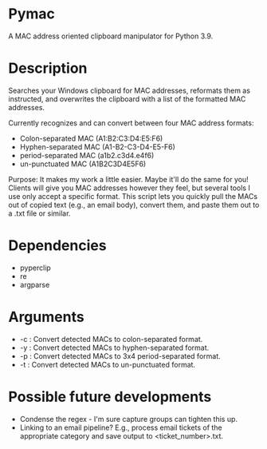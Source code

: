 # Pymac

A MAC address oriented clipboard manipulator for Python 3.9.

# Description

Searches your Windows clipboard for MAC addresses, reformats them as instructed, and overwrites the clipboard with a list of the formatted MAC addresses.

Currently recognizes and can convert between four MAC address formats:
    
* Colon-separated MAC (A1:B2:C3:D4:E5:F6)
* Hyphen-separated MAC (A1-B2-C3-D4-E5-F6)
* period-separated MAC (a1b2.c3d4.e4f6)
* un-punctuated MAC (A1B2C3D4E5F6)

Purpose: It makes my work a little easier. Maybe it'll do the same for you!
Clients will give you MAC addresses however they feel, but several tools I use only accept a specific format.
This script lets you quickly pull the MACs out of copied text (e.g., an email body), convert them, and paste them out to a .txt file or similar.

# Dependencies

* pyperclip
* re
* argparse

# Arguments

* -c : Convert detected MACs to colon-separated format.
* -y : Convert detected MACs to hyphen-separated format.
* -p : Convert detected MACs to 3x4 period-separated format.
* -t : Convert detected MACs to un-punctuated format.

# Possible future developments

* Condense the regex - I'm sure capture groups can tighten this up.
* Linking to an email pipeline? E.g., process email tickets of the appropriate category and save output to <ticket_number>.txt.
